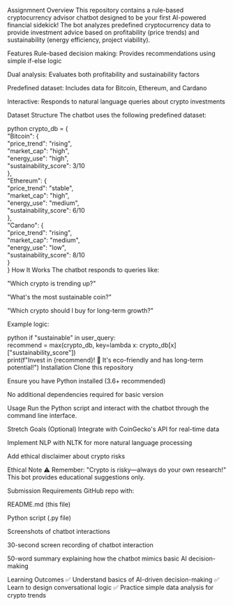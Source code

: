 Assignmnent Overview
This repository contains a rule-based cryptocurrency advisor chatbot designed to be your first AI-powered financial sidekick! The bot analyzes predefined cryptocurrency data to provide investment advice based on profitability (price trends) and sustainability (energy efficiency, project viability).

Features
Rule-based decision making: Provides recommendations using simple if-else logic

Dual analysis: Evaluates both profitability and sustainability factors

Predefined dataset: Includes data for Bitcoin, Ethereum, and Cardano

Interactive: Responds to natural language queries about crypto investments

Dataset Structure
The chatbot uses the following predefined dataset:

python
crypto_db = {  
    "Bitcoin": {  
        "price_trend": "rising",  
        "market_cap": "high",  
        "energy_use": "high",  
        "sustainability_score": 3/10  
    },  
    "Ethereum": {  
        "price_trend": "stable",  
        "market_cap": "high",  
        "energy_use": "medium",  
        "sustainability_score": 6/10  
    },  
    "Cardano": {  
        "price_trend": "rising",  
        "market_cap": "medium",  
        "energy_use": "low",  
        "sustainability_score": 8/10  
    }  
}
How It Works
The chatbot responds to queries like:

"Which crypto is trending up?"

"What's the most sustainable coin?"

"Which crypto should I buy for long-term growth?"

Example logic:

python
if "sustainable" in user_query:  
    recommend = max(crypto_db, key=lambda x: crypto_db[x]["sustainability_score"])  
    print(f"Invest in {recommend}! 🌱 It's eco-friendly and has long-term potential!")
Installation
Clone this repository

Ensure you have Python installed (3.6+ recommended)

No additional dependencies required for basic version

Usage
Run the Python script and interact with the chatbot through the command line interface.

Stretch Goals (Optional)
Integrate with CoinGecko's API for real-time data

Implement NLP with NLTK for more natural language processing

Add ethical disclaimer about crypto risks

Ethical Note
⚠️ Remember: "Crypto is risky—always do your own research!" This bot provides educational suggestions only.

Submission Requirements
GitHub repo with:

README.md (this file)

Python script (.py file)

Screenshots of chatbot interactions

30-second screen recording of chatbot interaction

50-word summary explaining how the chatbot mimics basic AI decision-making

Learning Outcomes
✅ Understand basics of AI-driven decision-making
✅ Learn to design conversational logic
✅ Practice simple data analysis for crypto trends
